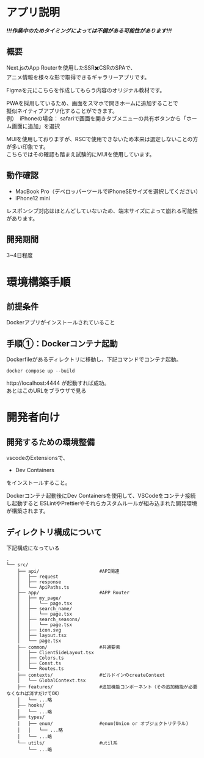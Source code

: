 # アプリ説明
***!!!作業中のためタイミングによっては不備がある可能性があります!!!***  

## 概要
Next.jsのApp Routerを使用したSSR✖️CSRのSPAで、  
アニメ情報を様々な形で取得できるギャラリーアプリです。 

Figmaを元にこちらを作成してもらう内容のオリジナル教材です。  

PWAを採用しているため、画面をスマホで開きホームに追加することで  
擬似ネイティブアプリ化することができます。  
例）　iPhoneの場合： safariで画面を開きタブメニューの共有ボタンから「ホーム画面に追加」を選択  

MUIを使用しておりますが、RSCで使用できないため本来は選定しないことの方が多い印象です。  
こちらではその確認も踏まえ試験的にMUIを使用しています。  

## 動作確認
- MacBook Pro（デベロッパーツールでiPhoneSEサイズを選択してください）
- iPhone12 mini

レスポンシブ対応はほとんどしていないため、端末サイズによって崩れる可能性があります。

## 開発期間
3~4日程度

# 環境構築手順

## 前提条件

Dockerアプリがインストールされていること

## 手順①：Dockerコンテナ起動

Dockerfileがあるディレクトリに移動し、下記コマンドでコンテナ起動。  

```
docker compose up --build
```

http://localhost:4444
が起動すれば成功。  
あとはこのURLをブラウザで見る

# 開発者向け

## 開発するための環境整備

vscodeのExtensionsで、

- Dev Containers  

をインストールすること。  

Dockerコンテナ起動後にDev Containersを使用して、VSCodeをコンテナ接続し起動すると
ESLintやPrettierやそれらカスタムルールが組み込まれた開発環境が構築されます。

## ディレクトリ構成について

下記構成になっている

```
.
└── src/
    ├── api/                      #API関連
    │   ├── request
    │   ├── response
    │   └── ApiPaths.ts
    ├── app/                      #APP Router
    │   ├── my_page/
    │   │   └── page.tsx
    │   ├── search_name/
    │   │   └── page.tsx
    │   ├── search_seasons/
    │   │   └── page.tsx
    │   ├── icon.svg
    │   ├── layout.tsx
    │   └── page.tsx
    ├── common/                   #共通要素
    │   ├── ClientSideLayout.tsx
    │   ├── Colors.ts
    │   ├── Const.ts
    │   └── Routes.ts
    ├── contexts/                 #ビルドインのcreateContext
    │   └── GlobalContext.tsx
    ├── features/                 #追加機能コンポーネント（その追加機能が必要なくなれば消すだけでOK）
    │   └── ...略
    ├── hooks/
    │   └── ...略
    ├── types/
    │   ├── enum/                 #enum(Union or オブジェクトリテラル)
    │   │   └── ...略
    │   └── ...略
    └── utils/                    #util系
        └── ...略
```
